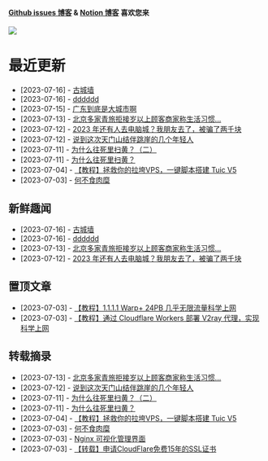 
#### [Github issues 博客](https://github.adone.eu.org/) & [Notion 博客](https://nb.adone.eu.org/) 喜欢您来
[![](https://s2.loli.net/2023/07/03/WxmifsloVXrYz2I.png)](https://nb.adone.eu.org/)
# 最近更新
- [2023-07-16] - [古城墙](https://github.com/jaydong2016/gitblog/issues/33)
- [2023-07-16] - [dddddd](https://github.com/jaydong2016/gitblog/issues/32)
- [2023-07-15] - [广东到底是大城市啊](https://github.com/jaydong2016/gitblog/issues/26)
- [2023-07-13] - [北京多家青旅拒接岁以上顾客商家称生活习惯...](https://github.com/jaydong2016/gitblog/issues/25)
- [2023-07-12] - [2023 年还有人去电脑城？我朋友去了，被骗了两千块](https://github.com/jaydong2016/gitblog/issues/23)
- [2023-07-12] - [说到这次天门山结伴跳崖的几个年轻人](https://github.com/jaydong2016/gitblog/issues/22)
- [2023-07-11] - [为什么往死里扫黄？（二）](https://github.com/jaydong2016/gitblog/issues/21)
- [2023-07-11] - [为什么往死里扫黄？](https://github.com/jaydong2016/gitblog/issues/20)
- [2023-07-04] - [【教程】拯救你的拉垮VPS，一键脚本搭建 Tuic V5 ](https://github.com/jaydong2016/gitblog/issues/19)
- [2023-07-03] - [何不食肉糜](https://github.com/jaydong2016/gitblog/issues/17)
## 新鲜趣闻
- [2023-07-16] - [古城墙](https://github.com/jaydong2016/gitblog/issues/33)
- [2023-07-16] - [dddddd](https://github.com/jaydong2016/gitblog/issues/32)
- [2023-07-13] - [北京多家青旅拒接岁以上顾客商家称生活习惯...](https://github.com/jaydong2016/gitblog/issues/25)
- [2023-07-12] - [2023 年还有人去电脑城？我朋友去了，被骗了两千块](https://github.com/jaydong2016/gitblog/issues/23)
## 置顶文章
- [2023-07-03] - [【教程】1.1.1.1 Warp+ 24PB 几乎无限流量科学上网](https://github.com/jaydong2016/gitblog/issues/13)
- [2023-07-03] - [【教程】通过 Cloudflare Workers 部署 V2ray 代理，实现科学上网](https://github.com/jaydong2016/gitblog/issues/12)
## 转载摘录
- [2023-07-13] - [北京多家青旅拒接岁以上顾客商家称生活习惯...](https://github.com/jaydong2016/gitblog/issues/25)
- [2023-07-12] - [说到这次天门山结伴跳崖的几个年轻人](https://github.com/jaydong2016/gitblog/issues/22)
- [2023-07-11] - [为什么往死里扫黄？（二）](https://github.com/jaydong2016/gitblog/issues/21)
- [2023-07-11] - [为什么往死里扫黄？](https://github.com/jaydong2016/gitblog/issues/20)
- [2023-07-04] - [【教程】拯救你的拉垮VPS，一键脚本搭建 Tuic V5 ](https://github.com/jaydong2016/gitblog/issues/19)
- [2023-07-03] - [何不食肉糜](https://github.com/jaydong2016/gitblog/issues/17)
- [2023-07-03] - [Nginx 可视化管理界面](https://github.com/jaydong2016/gitblog/issues/16)
- [2023-07-03] - [【转载】申请CloudFlare免费15年的SSL证书](https://github.com/jaydong2016/gitblog/issues/14)
